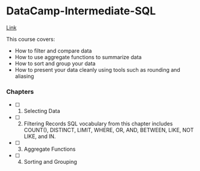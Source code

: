 # DataCamp-Intermediate-SQL

[Link](https://app.datacamp.com/learn/courses/intermediate-sql)

This course covers:

- How to filter and compare data
- How to use aggregate functions to summarize data
- How to sort and group your data
- How to present your data cleanly using tools such as rounding and aliasing

### Chapters

- [ ] 1. Selecting Data
- [ ] 2. Filtering Records
SQL vocabulary from this chapter includes COUNT(), DISTINCT, LIMIT, WHERE, OR, AND, BETWEEN, LIKE, NOT LIKE, and IN. 
- [ ] 3. Aggregate Functions
- [ ] 4. Sorting and Grouping
